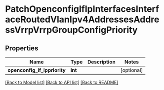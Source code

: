 # PatchOpenconfigIfIpInterfacesInterfaceRoutedVlanIpv4AddressesAddressVrrpVrrpGroupConfigPriority

## Properties
Name | Type | Description | Notes
------------ | ------------- | ------------- | -------------
**openconfig_if_ippriority** | **int** |  | [optional] 

[[Back to Model list]](../README.md#documentation-for-models) [[Back to API list]](../README.md#documentation-for-api-endpoints) [[Back to README]](../README.md)


